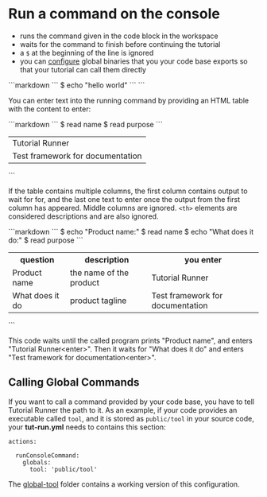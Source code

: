 # Run a command on the console

- runs the command given in the code block in the workspace
- waits for the command to finish before continuing the tutorial
- a `$` at the beginning of the line is ignored
- you can [configure](#calling-global-commands) global binaries that you your code base exports
  so that your tutorial can call them directly

<a class="tutorialRunner_runMarkdownInTutrun">
```markdown
<a class="tutorialRunner_runConsoleCommand">
`​``
$ echo "hello world"
`​``
</a>
```
</a>

You can enter text into the running command by providing an HTML table
with the content to enter:

<a class="tutorialRunner_runMarkdownInTutrun">
```markdown
<a class="tutorialRunner_runConsoleCommand">
`​``
$ read name
$ read purpose
`​``
<table>
  <tr>
    <td>Tutorial Runner</td>
  </tr>
  <tr>
    <td>Test framework for documentation</td>
  </tr>
</table>

</a>
```
</a>

If the table contains multiple columns,
the first column contains output to wait for for,
and the last one text to enter once the output from the first column has appeared.
Middle columns are ignored.
`<th>` elements are considered descriptions and are also ignored.

<a class="tutorialRunner_runMarkdownInTutrun">
```markdown
<a class="tutorialRunner_runConsoleCommand">
`​``
$ echo "Product name:"
$ read name
$ echo "What does it do:"
$ read purpose
`​``
<table>
  <tr>
    <th>question</th>
    <th>description</th>
    <th>you enter</th>
  </tr>
  <tr>
    <td>Product name</td>
    <td>the name of the product</td>
    <td>Tutorial Runner</td>
  </tr>
  <tr>
    <td>What does it do</td>
    <td>product tagline</td>
    <td>Test framework for documentation</td>
  </tr>
</table>

</a>
```
</a>

This code waits until the called program prints "Product name",
and enters "Tutorial Runner&lt;enter&gt;".
Then it waits for "What does it do"
and enters "Test framework for documentation&lt;enter&gt;".



## Calling Global Commands

If you want to call a command provided by your code base,
you have to tell Tutorial Runner the path to it.
As an example, if your code provides an executable called `tool`,
and it is stored as `public/tool` in your source code,
<a class="tutorialRunner_verifyMatchesSourceCodeFile">
your __tut-run.yml__ needs to contains this section:

```
actions:

  runConsoleCommand:
    globals:
      tool: 'public/tool'
```

The
[global-tool](examples/global-tool)
folder contains a working version of this configuration.
</a>
